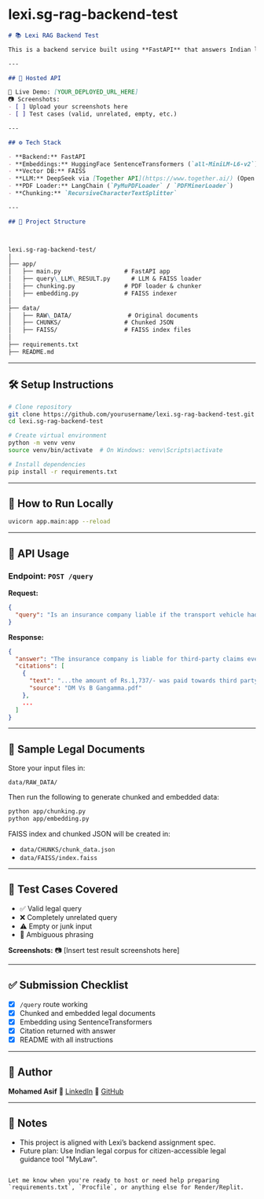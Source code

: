 # lexi.sg-rag-backend-test





```markdown
# 📚 Lexi RAG Backend Test

This is a backend service built using **FastAPI** that answers Indian legal queries using **Retrieval-Augmented Generation (RAG)**. It retrieves relevant legal content from documents (PDF/DOCX), generates a response, and returns citation sources.

---

## 🚀 Hosted API

📎 Live Demo: [YOUR_DEPLOYED_URL_HERE]  
📷 Screenshots:  
- [ ] Upload your screenshots here  
- [ ] Test cases (valid, unrelated, empty, etc.)

---

## ⚙️ Tech Stack

- **Backend:** FastAPI  
- **Embeddings:** HuggingFace SentenceTransformers (`all-MiniLM-L6-v2`)  
- **Vector DB:** FAISS  
- **LLM:** DeepSeek via [Together API](https://www.together.ai/) (Open Source)  
- **PDF Loader:** LangChain (`PyMuPDFLoader` / `PDFMinerLoader`)  
- **Chunking:** `RecursiveCharacterTextSplitter`

---

## 📂 Project Structure



lexi.sg-rag-backend-test/
│
├── app/
│   ├── main.py                  # FastAPI app
│   ├── query\_LLM\_RESULT.py      # LLM & FAISS loader
│   ├── chunking.py              # PDF loader & chunker
│   ├── embedding.py             # FAISS indexer
│
├── data/
│   ├── RAW\_DATA/                # Original documents
│   ├── CHUNKS/                  # Chunked JSON
│   ├── FAISS/                   # FAISS index files
│
├── requirements.txt
├── README.md

````

---

## 🛠️ Setup Instructions

```bash
# Clone repository
git clone https://github.com/yourusername/lexi.sg-rag-backend-test.git
cd lexi.sg-rag-backend-test

# Create virtual environment
python -m venv venv
source venv/bin/activate  # On Windows: venv\Scripts\activate

# Install dependencies
pip install -r requirements.txt
````

---

## 🔨 How to Run Locally

```bash
uvicorn app.main:app --reload
```

---

## 🔎 API Usage

### Endpoint: `POST /query`

**Request:**

```json
{
  "query": "Is an insurance company liable if the transport vehicle had no permit?"
}
```

**Response:**

```json
{
  "answer": "The insurance company is liable for third-party claims even if the transport vehicle lacked a permit, provided the policy covers third-party risks. ...",
  "citations": [
    {
      "text": "...the amount of Rs.1,737/- was paid towards third party premium...",
      "source": "DM Vs B Gangamma.pdf"
    },
    ...
  ]
}
```

---

## 📄 Sample Legal Documents

Store your input files in:

```
data/RAW_DATA/
```

Then run the following to generate chunked and embedded data:

```bash
python app/chunking.py
python app/embedding.py
```

FAISS index and chunked JSON will be created in:

* `data/CHUNKS/chunk_data.json`
* `data/FAISS/index.faiss`

---

## 🧪 Test Cases Covered

* ✅ Valid legal query
* ❌ Completely unrelated query
* ⚠️ Empty or junk input
* 🤔 Ambiguous phrasing

**Screenshots:**
📷 \[Insert test result screenshots here]

---

## ✅ Submission Checklist

* [x] `/query` route working
* [x] Chunked and embedded legal documents
* [x] Embedding using SentenceTransformers
* [x] Citation returned with answer
* [x] README with all instructions

---

## 👤 Author

**Mohamed Asif**
🔗 [LinkedIn](https://www.linkedin.com/in/mohamed-asif-a5856817b/)
🐙 [GitHub](https://github.com/MohamedAsifS)

---

## 📝 Notes

* This project is aligned with Lexi’s backend assignment spec.
* Future plan: Use Indian legal corpus for citizen-accessible legal guidance tool "MyLaw".

```

Let me know when you're ready to host or need help preparing `requirements.txt`, `Procfile`, or anything else for Render/Replit.
```
